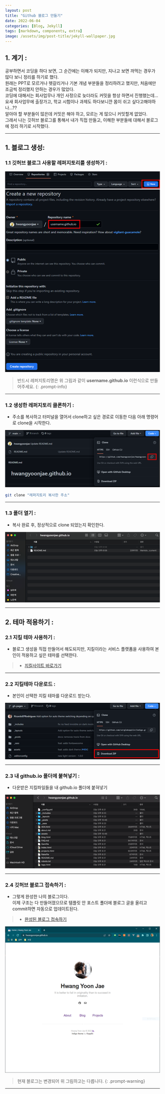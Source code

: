 ```yaml
---
layout: post
title: "Github 블로그 만들기"
date: 2022-06-04
categories: [Blog, Jekyll]
tags: [markdown, components, extra]
image: /assets/img/post-title/jekyll-wallpaper.jpg
---
```


## 1. 계기 :
공부하면서 코딩을 하다 보면, 그 순간에는 이해가 되지만, 지나고 보면 까먹는 경우가 많다 보니 정리를 하기로 했다. <br>
원래는 PPT로 모르거나 헷갈리거나 기본 개념 부분들을 정리하려고 했지만, 처음에만 조금씩 정리했지 안하는 경우가 많았다. <br>
코딩에 대해서는 회사업무나 개인 사정으로 늦더라도 커밋을 항상 하면서 진행했는데...
요새 회사업무에 출장가고, 학교 시험이나 과제도 하다보니깐 몸이 쉬고 싶다고해야하나...?? <br>
알아야 할 부분들이 많은데 커밋은 해야 하고, 모르는 게 많으니 커밋할게 없었다. <br>
그래서 나는 깃허브 블로그를 통해서 내가 직접 만들고, 이해한 부분들에 대해서 블로그에 정리 하기로 시작했다.

* * *

## 1. 블로그 생성:
### 1.1 깃허브 블로그 사용할 레퍼지토리를 생성하기 :
![레퍼지토리생성](/assets/img/post/Github/%EB%A0%88%ED%8D%BC%EC%A7%80%ED%86%A0%EB%A6%AC%EC%83%9D%EC%84%B1.PNG)
![레퍼지토리이름정하기](/assets/img/post/Github/%EB%A0%88%ED%8D%BC%EC%A7%80%ED%86%A0%EB%A6%AC%EC%9D%B4%EB%A6%84%EC%A0%95%ED%95%98%EA%B8%B0.PNG)

> 반드시 레퍼지토리명은 위 그림과 같이 **username.github.io** 이런식으로 만들어주세요.
{: .prompt-info}

* * *

### 1.2 생성한 레퍼지토리 클론하기 : 
- 주소를 복사하고 터미널을 열어서 clone하고 싶은 경로로 이동한 다음 아래 명령어로 clone을 시작한다.

![클론하기](/assets/img/post/Github/%ED%81%B4%EB%A1%A0%ED%95%98%EA%B8%B0.PNG)

```bash
git clone "레퍼지토리 복사한 주소"
```

* * *

### 1.3 폴더 열기 :
- 복사 완료 후, 정상적으로 clone 되었는지 확인한다.

![텍스트](/assets/img/post/Github/%ED%81%B4%EB%A1%A0%ED%99%95%EC%9D%B8.PNG)

* * *

## 2. 테마 적용하기 :
### 2.1 지킬 테마 사용하기 :
- 블로그 생성을 직접 만들어서 해도되지만, 지킬이라는 서비스 플랫폼을 사용하여 본인이 적용하고 싶은 테마를 선택한다.

> * [지킬사이트 바로가기](http://jekyllthemes.org/ "지킬테마")

* * *

### 2.2 지킬테마 다운로드 :
- 본인이 선택한 지킬 테마를 다운로드 받는다.

![지킬테마 다운로드](/assets/img/post/Github/%EC%A7%80%ED%82%AC%ED%85%8C%EB%A7%88%20%EB%8B%A4%EC%9A%B4.PNG)

* * *

### 2.3 내 github.io 폴더에 붙혀넣기 :
- 다운받은 지킬파일들을 내 github.io 폴더에 붙혀넣기

![지킬테마적용](/assets/img/post/Github/%EC%A7%80%ED%82%AC%ED%85%8C%EB%A7%88%EC%A0%81%EC%9A%A9.png)

* * *

### 2.4 깃허브 블로그 접속하기 :
- 그렇게 완성한 나의 블로그이다. <br>이제 구조는 다 만들어졌으므로 템플릿 안 포스트 폴더에 블로그 글을 올리고 commit하면 자동으로 업데이트된다.

> * [완성된 블로그 접속하기](https://hwangyoonjae.github.io/ "완성된 블로그 접속하기")

[![텍스트](/assets/img/post/Github/%EB%B8%94%EB%A1%9C%EA%B7%B8%EC%99%84%EC%84%B1.PNG)](/assets/img/post/Github/%EB%B8%94%EB%A1%9C%EA%B7%B8%EC%99%84%EC%84%B1.PNG)

> 현재 블로그는 변경되어 위 그림하고는 다릅니다.
{: .prompt-warning}

* * *